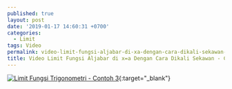 ```yaml
---
published: true
layout: post
date: '2019-01-17 14:60:31 +0700'
categories:
  - Limit
tags: Video
permalink: video-limit-fungsi-aljabar-di-xa-dengan-cara-dikali-sekawan-contoh-1.html
title: Video Limit Fungsi Aljabar di x=a Dengan Cara Dikali Sekawan - Contoh 1
---
```


[![Limit Fungsi Trigonometri - Contoh 3](https://img.youtube.com/vi/Nps-1u2909U/0.jpg)](https://www.youtube.com/watch?v=Nps-1u2909U){:target="_blank"}
